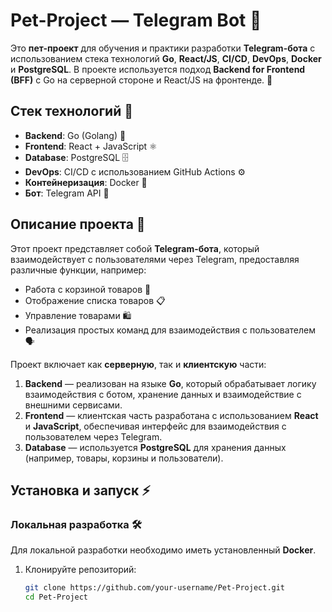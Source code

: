 # Pet-Project — Telegram Bot 🤖

Это **пет-проект** для обучения и практики разработки **Telegram-бота** с использованием стека технологий **Go**, **React/JS**, **CI/CD**, **DevOps**, **Docker** и **PostgreSQL**. В проекте используется подход **Backend for Frontend (BFF)** с Go на серверной стороне и React/JS на фронтенде. 🚀

## Стек технологий 🔧
- **Backend**: Go (Golang) 🦦
- **Frontend**: React + JavaScript ⚛️
- **Database**: PostgreSQL 🗄️
- **DevOps**: CI/CD с использованием GitHub Actions ⚙️
- **Контейнеризация**: Docker 🐳
- **Бот**: Telegram API 📱

## Описание проекта 📝
Этот проект представляет собой **Telegram-бота**, который взаимодействует с пользователями через Telegram, предоставляя различные функции, например:
- Работа с корзиной товаров 🛒
- Отображение списка товаров 📋
- Управление товарами 🛍️
- Реализация простых команд для взаимодействия с пользователем 🗣️

Проект включает как **серверную**, так и **клиентскую** части:
1. **Backend** — реализован на языке **Go**, который обрабатывает логику взаимодействия с ботом, хранение данных и взаимодействие с внешними сервисами.
2. **Frontend** — клиентская часть разработана с использованием **React** и **JavaScript**, обеспечивая интерфейс для взаимодействия с пользователем через Telegram.
3. **Database** — используется **PostgreSQL** для хранения данных (например, товары, корзины и пользователи).

## Установка и запуск ⚡

### Локальная разработка 🛠️
Для локальной разработки необходимо иметь установленный **Docker**.

1. Клонируйте репозиторий:
   ```bash
   git clone https://github.com/your-username/Pet-Project.git
   cd Pet-Project

